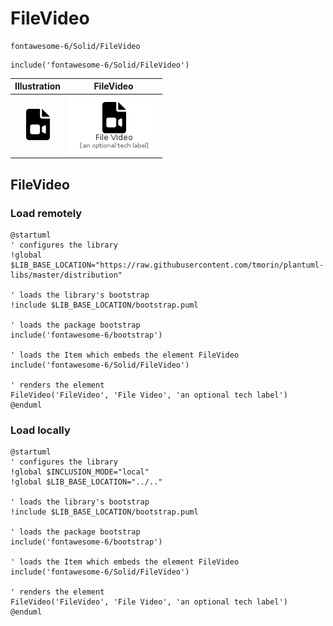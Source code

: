 # FileVideo


```text
fontawesome-6/Solid/FileVideo
```

```text
include('fontawesome-6/Solid/FileVideo')
```



| Illustration | FileVideo |
| :---: | :---: |
| ![illustration for Illustration](../../fontawesome-6/Solid/FileVideo.png) | ![illustration for FileVideo](../../fontawesome-6/Solid/FileVideo.Local.png) |




## FileVideo

### Load remotely
```plantuml
@startuml
' configures the library
!global $LIB_BASE_LOCATION="https://raw.githubusercontent.com/tmorin/plantuml-libs/master/distribution"

' loads the library's bootstrap
!include $LIB_BASE_LOCATION/bootstrap.puml

' loads the package bootstrap
include('fontawesome-6/bootstrap')

' loads the Item which embeds the element FileVideo
include('fontawesome-6/Solid/FileVideo')

' renders the element
FileVideo('FileVideo', 'File Video', 'an optional tech label')
@enduml
```

### Load locally
```plantuml
@startuml
' configures the library
!global $INCLUSION_MODE="local"
!global $LIB_BASE_LOCATION="../.."

' loads the library's bootstrap
!include $LIB_BASE_LOCATION/bootstrap.puml

' loads the package bootstrap
include('fontawesome-6/bootstrap')

' loads the Item which embeds the element FileVideo
include('fontawesome-6/Solid/FileVideo')

' renders the element
FileVideo('FileVideo', 'File Video', 'an optional tech label')
@enduml
```

